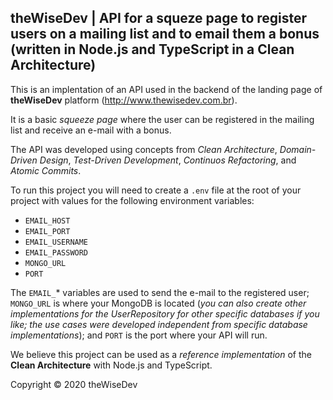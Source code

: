 ## theWiseDev | API for a squeze page to register users on a mailing list and to email them a bonus (written in Node.js and TypeScript in a Clean Architecture)

This is an implentation of an API used in the backend of the landing page of **theWiseDev** platform (http://www.thewisedev.com.br).

It is a basic *squeeze page* where the user can be registered in the mailing list and receive an e-mail with a bonus.

The API was developed using concepts from *Clean Architecture*, *Domain-Driven Design*, *Test-Driven Development*, *Continuos Refactoring*, and *Atomic Commits*.

To run this project you will need to create a `.env` file at the root of your project with values for the following environment variables:

* `EMAIL_HOST`
* `EMAIL_PORT`
* `EMAIL_USERNAME`
* `EMAIL_PASSWORD`
* `MONGO_URL`
* `PORT`

The `EMAIL_`* variables are used to send the e-mail to the registered user; `MONGO_URL` is where your MongoDB is located (*you can also create other implementations for the UserRepository for other specific databases if you like; the use cases were developed independent from specific database implementations*); and `PORT` is the port where your API will run.

We believe this project can be used as a *reference implementation* of the **Clean Architecture** with Node.js and TypeScript.

Copyright © 2020 theWiseDev